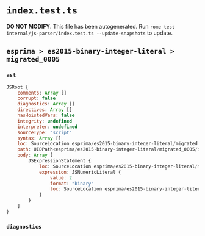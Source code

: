# `index.test.ts`

**DO NOT MODIFY**. This file has been autogenerated. Run `rome test internal/js-parser/index.test.ts --update-snapshots` to update.

## `esprima > es2015-binary-integer-literal > migrated_0005`

### `ast`

```javascript
JSRoot {
	comments: Array []
	corrupt: false
	diagnostics: Array []
	directives: Array []
	hasHoistedVars: false
	integrity: undefined
	interpreter: undefined
	sourceType: "script"
	syntax: Array []
	loc: SourceLocation esprima/es2015-binary-integer-literal/migrated_0005/input.js 1:0-2:0
	path: UIDPath<esprima/es2015-binary-integer-literal/migrated_0005/input.js>
	body: Array [
		JSExpressionStatement {
			loc: SourceLocation esprima/es2015-binary-integer-literal/migrated_0005/input.js 1:0-1:4
			expression: JSNumericLiteral {
				value: 2
				format: "binary"
				loc: SourceLocation esprima/es2015-binary-integer-literal/migrated_0005/input.js 1:0-1:4
			}
		}
	]
}
```

### `diagnostics`

```

```
